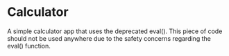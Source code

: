 # Calculator
A simple calculator app that uses the deprecated eval(). This piece of code should not be used anywhere due to the safety concerns regarding the eval() function.  
